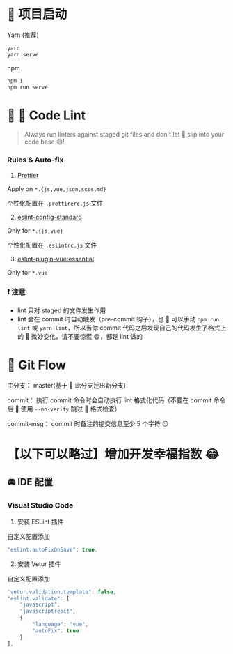 # 🚀 项目启动

Yarn (推荐)

```bash
yarn
yarn serve
```

npm

```bash
npm i
npm run serve
```

# 🚫 💩 Code Lint

> Always run linters against staged git files and don't let 💩 slip into your code base 😄!

### Rules & Auto-fix

1.  [Prettier](https://prettier.io/)

Apply on `*.{js,vue,json,scss,md}`

个性化配置在 `.prettirerc.js` 文件

2.  [eslint-config-standard](https://standardjs.com/readme-zhcn.html)

Only for `*.{js,vue}`

个性化配置在 `.eslintrc.js` 文件

3.  [eslint-plugin-vue:essential](https://github.com/vuejs/eslint-plugin-vue)

Only for `*.vue`

### ❗️ 注意

- lint 只对 staged 的文件发生作用
- lint 会在 commit 时自动触发（pre-commit 钩子），也  可以手动 `npm run lint` 或 `yarn lint`，所以当你 commit 代码之后发现自己的代码发生了格式上的  微妙变化，请不要惊慌 😄，都是 lint 做的

# 👮 Git Flow

主分支： master(基于  此分支迁出新分支)

commit： 执行 commit 命令时会自动执行 lint 格式化代码（不要在 commit 命令后  使用 `--no-verify` 跳过  格式检查）

commit-msg： commit 时备注的提交信息至少 5 个字符 😏

# 【以下可以略过】增加开发幸福指数 😂

## 🚘 IDE 配置

### Visual Studio Code

1.  安装 ESLint 插件

自定义配置添加

```js
"eslint.autoFixOnSave": true,
```

2.  安装 Vetur 插件

自定义配置添加

```js
"vetur.validation.template": false,
"eslint.validate": [
    "javascript",
    "javascriptreact",
    {
        "language": "vue",
        "autoFix": true
    }
],
```

